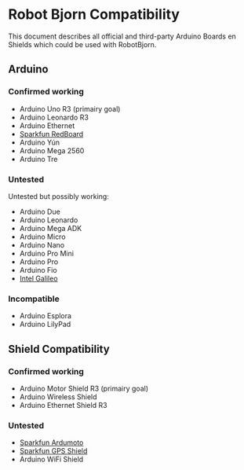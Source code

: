 # Robot Bjorn Compatibility #
This document describes all official and third-party Arduino Boards en Shields which could be used with RobotBjorn. 

## Arduino ##
### Confirmed working ###

* Arduino Uno R3 (primairy goal)
* Arduino Leonardo R3
* Arduino Ethernet
* [Sparkfun RedBoard](https://www.sparkfun.com/products/11575)
* Arduino Yún
* Arduino Mega 2560
* Arduino Tre

### Untested ###
Untested but possibly working:

* Arduino Due
* Arduino Leonardo
* Arduino Mega ADK
* Arduino Micro
* Arduino Nano
* Arduino Pro Mini
* Arduino Pro
* Arduino Fio
* [Intel Galileo](http://arduino.cc/en/ArduinoCertified/IntelGalileo)

### Incompatible ###

* Arduino Esplora
* Arduino LilyPad 

## Shield Compatibility ##

### Confirmed working ###

* Arduino Motor Shield R3 (primairy goal)
* Arduino Wireless Shield 
* Arduino Ethernet Shield R3

### Untested ###

* [Sparkfun Ardumoto](https://www.sparkfun.com/products/9815)
* [Sparkfun  GPS Shield](https://www.sparkfun.com/products/10346)
* Arduino WiFi Shield